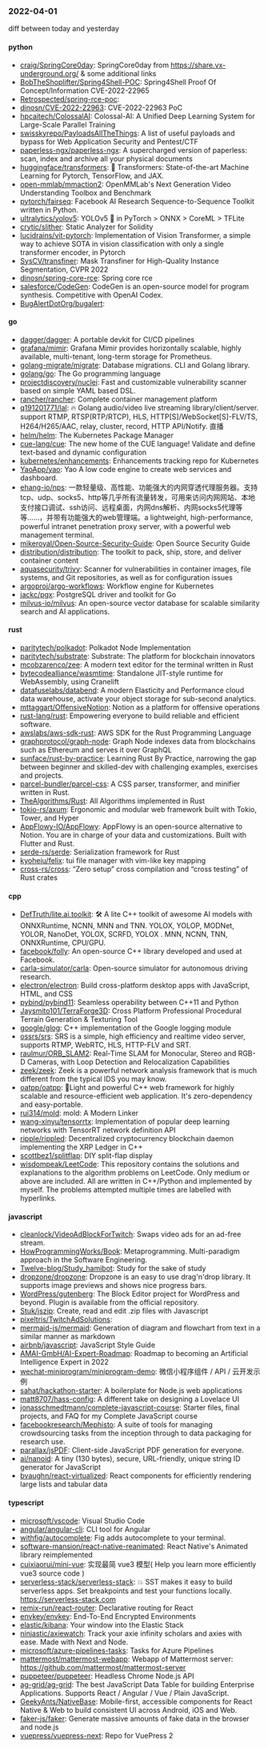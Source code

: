 ### 2022-04-01
diff between today and yesterday

#### python
* [craig/SpringCore0day](https://github.com/craig/SpringCore0day): SpringCore0day from https://share.vx-underground.org/ & some additional links
* [BobTheShoplifter/Spring4Shell-POC](https://github.com/BobTheShoplifter/Spring4Shell-POC): Spring4Shell Proof Of Concept/Information CVE-2022-22965
* [Retrospected/spring-rce-poc](https://github.com/Retrospected/spring-rce-poc): 
* [dinosn/CVE-2022-22963](https://github.com/dinosn/CVE-2022-22963): CVE-2022-22963 PoC
* [hpcaitech/ColossalAI](https://github.com/hpcaitech/ColossalAI): Colossal-AI: A Unified Deep Learning System for Large-Scale Parallel Training
* [swisskyrepo/PayloadsAllTheThings](https://github.com/swisskyrepo/PayloadsAllTheThings): A list of useful payloads and bypass for Web Application Security and Pentest/CTF
* [paperless-ngx/paperless-ngx](https://github.com/paperless-ngx/paperless-ngx): A supercharged version of paperless: scan, index and archive all your physical documents
* [huggingface/transformers](https://github.com/huggingface/transformers): 🤗 Transformers: State-of-the-art Machine Learning for Pytorch, TensorFlow, and JAX.
* [open-mmlab/mmaction2](https://github.com/open-mmlab/mmaction2): OpenMMLab's Next Generation Video Understanding Toolbox and Benchmark
* [pytorch/fairseq](https://github.com/pytorch/fairseq): Facebook AI Research Sequence-to-Sequence Toolkit written in Python.
* [ultralytics/yolov5](https://github.com/ultralytics/yolov5): YOLOv5 🚀 in PyTorch > ONNX > CoreML > TFLite
* [crytic/slither](https://github.com/crytic/slither): Static Analyzer for Solidity
* [lucidrains/vit-pytorch](https://github.com/lucidrains/vit-pytorch): Implementation of Vision Transformer, a simple way to achieve SOTA in vision classification with only a single transformer encoder, in Pytorch
* [SysCV/transfiner](https://github.com/SysCV/transfiner): Mask Transfiner for High-Quality Instance Segmentation, CVPR 2022
* [dinosn/spring-core-rce](https://github.com/dinosn/spring-core-rce): Spring core rce
* [salesforce/CodeGen](https://github.com/salesforce/CodeGen): CodeGen is an open-source model for program synthesis. Competitive with OpenAI Codex.
* [BugAlertDotOrg/bugalert](https://github.com/BugAlertDotOrg/bugalert): 

#### go
* [dagger/dagger](https://github.com/dagger/dagger): A portable devkit for CI/CD pipelines
* [grafana/mimir](https://github.com/grafana/mimir): Grafana Mimir provides horizontally scalable, highly available, multi-tenant, long-term storage for Prometheus.
* [golang-migrate/migrate](https://github.com/golang-migrate/migrate): Database migrations. CLI and Golang library.
* [golang/go](https://github.com/golang/go): The Go programming language
* [projectdiscovery/nuclei](https://github.com/projectdiscovery/nuclei): Fast and customizable vulnerability scanner based on simple YAML based DSL.
* [rancher/rancher](https://github.com/rancher/rancher): Complete container management platform
* [q191201771/lal](https://github.com/q191201771/lal): 🔥 Golang audio/video live streaming library/client/server. support RTMP, RTSP(RTP/RTCP), HLS, HTTP[S]/WebSocket[S]-FLV/TS, H264/H265/AAC, relay, cluster, record, HTTP API/Notify. 直播
* [helm/helm](https://github.com/helm/helm): The Kubernetes Package Manager
* [cue-lang/cue](https://github.com/cue-lang/cue): The new home of the CUE language! Validate and define text-based and dynamic configuration
* [kubernetes/enhancements](https://github.com/kubernetes/enhancements): Enhancements tracking repo for Kubernetes
* [YaoApp/yao](https://github.com/YaoApp/yao): Yao A low code engine to create web services and dashboard.
* [ehang-io/nps](https://github.com/ehang-io/nps): 一款轻量级、高性能、功能强大的内网穿透代理服务器。支持tcp、udp、socks5、http等几乎所有流量转发，可用来访问内网网站、本地支付接口调试、ssh访问、远程桌面，内网dns解析、内网socks5代理等等……，并带有功能强大的web管理端。a lightweight, high-performance, powerful intranet penetration proxy server, with a powerful web management terminal.
* [mikeroyal/Open-Source-Security-Guide](https://github.com/mikeroyal/Open-Source-Security-Guide): Open Source Security Guide
* [distribution/distribution](https://github.com/distribution/distribution): The toolkit to pack, ship, store, and deliver container content
* [aquasecurity/trivy](https://github.com/aquasecurity/trivy): Scanner for vulnerabilities in container images, file systems, and Git repositories, as well as for configuration issues
* [argoproj/argo-workflows](https://github.com/argoproj/argo-workflows): Workflow engine for Kubernetes
* [jackc/pgx](https://github.com/jackc/pgx): PostgreSQL driver and toolkit for Go
* [milvus-io/milvus](https://github.com/milvus-io/milvus): An open-source vector database for scalable similarity search and AI applications.

#### rust
* [paritytech/polkadot](https://github.com/paritytech/polkadot): Polkadot Node Implementation
* [paritytech/substrate](https://github.com/paritytech/substrate): Substrate: The platform for blockchain innovators
* [mcobzarenco/zee](https://github.com/mcobzarenco/zee): A modern text editor for the terminal written in Rust
* [bytecodealliance/wasmtime](https://github.com/bytecodealliance/wasmtime): Standalone JIT-style runtime for WebAssembly, using Cranelift
* [datafuselabs/databend](https://github.com/datafuselabs/databend): A modern Elasticity and Performance cloud data warehouse, activate your object storage for sub-second analytics.
* [mttaggart/OffensiveNotion](https://github.com/mttaggart/OffensiveNotion): Notion as a platform for offensive operations
* [rust-lang/rust](https://github.com/rust-lang/rust): Empowering everyone to build reliable and efficient software.
* [awslabs/aws-sdk-rust](https://github.com/awslabs/aws-sdk-rust): AWS SDK for the Rust Programming Language
* [graphprotocol/graph-node](https://github.com/graphprotocol/graph-node): Graph Node indexes data from blockchains such as Ethereum and serves it over GraphQL
* [sunface/rust-by-practice](https://github.com/sunface/rust-by-practice): Learning Rust By Practice, narrowing the gap between beginner and skilled-dev with challenging examples, exercises and projects.
* [parcel-bundler/parcel-css](https://github.com/parcel-bundler/parcel-css): A CSS parser, transformer, and minifier written in Rust.
* [TheAlgorithms/Rust](https://github.com/TheAlgorithms/Rust): All Algorithms implemented in Rust
* [tokio-rs/axum](https://github.com/tokio-rs/axum): Ergonomic and modular web framework built with Tokio, Tower, and Hyper
* [AppFlowy-IO/AppFlowy](https://github.com/AppFlowy-IO/AppFlowy): AppFlowy is an open-source alternative to Notion. You are in charge of your data and customizations. Built with Flutter and Rust.
* [serde-rs/serde](https://github.com/serde-rs/serde): Serialization framework for Rust
* [kyoheiu/felix](https://github.com/kyoheiu/felix): tui file manager with vim-like key mapping
* [cross-rs/cross](https://github.com/cross-rs/cross): “Zero setup” cross compilation and “cross testing” of Rust crates

#### cpp
* [DefTruth/lite.ai.toolkit](https://github.com/DefTruth/lite.ai.toolkit): 🛠 A lite C++ toolkit of awesome AI models with ONNXRuntime, NCNN, MNN and TNN. YOLOX, YOLOP, MODNet, YOLOR, NanoDet, YOLOX, SCRFD, YOLOX . MNN, NCNN, TNN, ONNXRuntime, CPU/GPU.
* [facebook/folly](https://github.com/facebook/folly): An open-source C++ library developed and used at Facebook.
* [carla-simulator/carla](https://github.com/carla-simulator/carla): Open-source simulator for autonomous driving research.
* [electron/electron](https://github.com/electron/electron): Build cross-platform desktop apps with JavaScript, HTML, and CSS
* [pybind/pybind11](https://github.com/pybind/pybind11): Seamless operability between C++11 and Python
* [Jaysmito101/TerraForge3D](https://github.com/Jaysmito101/TerraForge3D): Cross Platform Professional Procedural Terrain Generation & Texturing Tool
* [google/glog](https://github.com/google/glog): C++ implementation of the Google logging module
* [ossrs/srs](https://github.com/ossrs/srs): SRS is a simple, high efficiency and realtime video server, supports RTMP, WebRTC, HLS, HTTP-FLV and SRT.
* [raulmur/ORB_SLAM2](https://github.com/raulmur/ORB_SLAM2): Real-Time SLAM for Monocular, Stereo and RGB-D Cameras, with Loop Detection and Relocalization Capabilities
* [zeek/zeek](https://github.com/zeek/zeek): Zeek is a powerful network analysis framework that is much different from the typical IDS you may know.
* [oatpp/oatpp](https://github.com/oatpp/oatpp): 🌱Light and powerful C++ web framework for highly scalable and resource-efficient web application. It's zero-dependency and easy-portable.
* [rui314/mold](https://github.com/rui314/mold): mold: A Modern Linker
* [wang-xinyu/tensorrtx](https://github.com/wang-xinyu/tensorrtx): Implementation of popular deep learning networks with TensorRT network definition API
* [ripple/rippled](https://github.com/ripple/rippled): Decentralized cryptocurrency blockchain daemon implementing the XRP Ledger in C++
* [scottbez1/splitflap](https://github.com/scottbez1/splitflap): DIY split-flap display
* [wisdompeak/LeetCode](https://github.com/wisdompeak/LeetCode): This repository contains the solutions and explanations to the algorithm problems on LeetCode. Only medium or above are included. All are written in C++/Python and implemented by myself. The problems attempted multiple times are labelled with hyperlinks.

#### javascript
* [cleanlock/VideoAdBlockForTwitch](https://github.com/cleanlock/VideoAdBlockForTwitch): Swaps video ads for an ad-free stream.
* [HowProgrammingWorks/Book](https://github.com/HowProgrammingWorks/Book): Metaprogramming. Multi-paradigm approach in the Software Engineering.
* [Twelve-blog/Study_hamibot](https://github.com/Twelve-blog/Study_hamibot): Study for the sake of study
* [dropzone/dropzone](https://github.com/dropzone/dropzone): Dropzone is an easy to use drag'n'drop library. It supports image previews and shows nice progress bars.
* [WordPress/gutenberg](https://github.com/WordPress/gutenberg): The Block Editor project for WordPress and beyond. Plugin is available from the official repository.
* [Stuk/jszip](https://github.com/Stuk/jszip): Create, read and edit .zip files with Javascript
* [pixeltris/TwitchAdSolutions](https://github.com/pixeltris/TwitchAdSolutions): 
* [mermaid-js/mermaid](https://github.com/mermaid-js/mermaid): Generation of diagram and flowchart from text in a similar manner as markdown
* [airbnb/javascript](https://github.com/airbnb/javascript): JavaScript Style Guide
* [AMAI-GmbH/AI-Expert-Roadmap](https://github.com/AMAI-GmbH/AI-Expert-Roadmap): Roadmap to becoming an Artificial Intelligence Expert in 2022
* [wechat-miniprogram/miniprogram-demo](https://github.com/wechat-miniprogram/miniprogram-demo): 微信小程序组件 / API / 云开发示例
* [sahat/hackathon-starter](https://github.com/sahat/hackathon-starter): A boilerplate for Node.js web applications
* [matt8707/hass-config](https://github.com/matt8707/hass-config): A different take on designing a Lovelace UI
* [jonasschmedtmann/complete-javascript-course](https://github.com/jonasschmedtmann/complete-javascript-course): Starter files, final projects, and FAQ for my Complete JavaScript course
* [facebookresearch/Mephisto](https://github.com/facebookresearch/Mephisto): A suite of tools for managing crowdsourcing tasks from the inception through to data packaging for research use.
* [parallax/jsPDF](https://github.com/parallax/jsPDF): Client-side JavaScript PDF generation for everyone.
* [ai/nanoid](https://github.com/ai/nanoid): A tiny (130 bytes), secure, URL-friendly, unique string ID generator for JavaScript
* [bvaughn/react-virtualized](https://github.com/bvaughn/react-virtualized): React components for efficiently rendering large lists and tabular data

#### typescript
* [microsoft/vscode](https://github.com/microsoft/vscode): Visual Studio Code
* [angular/angular-cli](https://github.com/angular/angular-cli): CLI tool for Angular
* [withfig/autocomplete](https://github.com/withfig/autocomplete): Fig adds autocomplete to your terminal.
* [software-mansion/react-native-reanimated](https://github.com/software-mansion/react-native-reanimated): React Native's Animated library reimplemented
* [cuixiaorui/mini-vue](https://github.com/cuixiaorui/mini-vue): 实现最简 vue3 模型( Help you learn more efficiently vue3 source code )
* [serverless-stack/serverless-stack](https://github.com/serverless-stack/serverless-stack): 💥 SST makes it easy to build serverless apps. Set breakpoints and test your functions locally. https://serverless-stack.com
* [remix-run/react-router](https://github.com/remix-run/react-router): Declarative routing for React
* [envkey/envkey](https://github.com/envkey/envkey): End-To-End Encrypted Environments
* [elastic/kibana](https://github.com/elastic/kibana): Your window into the Elastic Stack
* [ninjastic/axiewatch](https://github.com/ninjastic/axiewatch): Track your axie infinity scholars and axies with ease. Made with Next and Node.
* [microsoft/azure-pipelines-tasks](https://github.com/microsoft/azure-pipelines-tasks): Tasks for Azure Pipelines
* [mattermost/mattermost-webapp](https://github.com/mattermost/mattermost-webapp): Webapp of Mattermost server: https://github.com/mattermost/mattermost-server
* [puppeteer/puppeteer](https://github.com/puppeteer/puppeteer): Headless Chrome Node.js API
* [ag-grid/ag-grid](https://github.com/ag-grid/ag-grid): The best JavaScript Data Table for building Enterprise Applications. Supports React / Angular / Vue / Plain JavaScript.
* [GeekyAnts/NativeBase](https://github.com/GeekyAnts/NativeBase): Mobile-first, accessible components for React Native & Web to build consistent UI across Android, iOS and Web.
* [faker-js/faker](https://github.com/faker-js/faker): Generate massive amounts of fake data in the browser and node.js
* [vuepress/vuepress-next](https://github.com/vuepress/vuepress-next): Repo for VuePress 2
